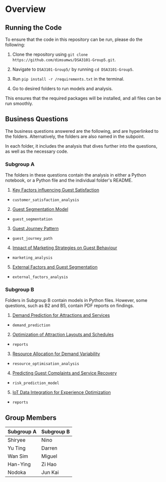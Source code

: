 # Overview

## Running the Code

To ensure that the code in this repository can be run, please do the following:

1. Clone the repository using `git clone https://github.com/dimsumws/DSA3101-Group5.git`.

2. Navigate to `DSA3101-Group5/` by running `cd DSA3101-Group5`. 

2. Run `pip install -r /requirements.txt` in the terminal.

3. Go to desired folders to run models and analysis.

This ensures that the required packages will be installed, and all files can be run smoothly.

## Business Questions

The business questions answered are the following, and are hyperlinked to the folders. Alternatively, the folders are also named in the subpoint.

In each folder, it includes the analysis that dives further into the questions, as well as the necessary code. 

### Subgroup A

The folders in these questions contain the analysis in either a Python notebook, or a Python file and the individual folder's README.

1. [Key Factors influencing Guest Satisfaction](./customer_satisfaction_analysis/)

- `customer_satisfaction_analysis` 

2. [Guest Segmentation Model](./guest_segmentation/)

- `guest_segmentation`

3. [Guest Journey Pattern](./guest_journey_path/)

- `guest_journey_path`

4. [Impact of Marketing Strategies on Guest Behaviour](./marketing_analysis/)

- `marketing_analysis`

5. [External Factors and Guest Segmentation](./external_factors_analysis/)

- `external_factors_analysis`


### Subgroup B

Folders in Subgroup B contain models in Python files. However, some questions, such as B2 and B5, contain PDF reports on findings.

1. [Demand Prediction for Attractions and Services](./demand_prediction/)

- `demand_prediction`

2. [Optimization of Attraction Layouts and Schedules](./reports/Optimisation_of_AttractionLayouts.pdf)

- `reports`

3. [Resource Allocation for Demand Variability](./resource_optimisation_analysis/)

- `resource_optimisation_analysis`

4. [Predicting Guest Complaints and Service Recovery](./risk_prediction_model/)

- `risk_prediction_model`

5. [IoT Data Integration for Experience Optimization](./reports/)

- `reports`

## Group Members

| Subgroup A | Subgroup B |
|------------|------------|
| Shiryee    | Nino       |
| Yu Ting    | Darren     |
| Wan Sim    | Miguel     |
| Han-Ying   | Zi Hao     |
| Nodoka     | Jun Kai    |

